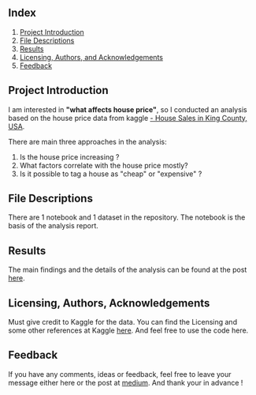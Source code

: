## Index

1. [Project Introduction](#intro)
2. [File Descriptions](#files)
3. [Results](#results)
4. [Licensing, Authors, and Acknowledgements](#licensing)
5. [Feedback](#fb)

## Project Introduction<a name="intro"></a>

I am interested in **"what affects house price"**, so I conducted an analysis based on the house price data from kaggle [- House Sales in King County, USA](https://www.kaggle.com/harlfoxem/housesalesprediction).

There are main three approaches in the analysis:

1. Is the house price increasing ?
2. What factors correlate with the house price mostly?
3. Is it possible to tag a house as "cheap" or "expensive" ?

## File Descriptions <a name="files"></a>

There are 1 notebook and 1 dataset in the repository.
The notebook is the basis of the analysis report.

## Results<a name="results"></a>

The main findings and the details of the analysis can be found at the post [here](https://medium.com/@musictenors/what-affects-house-price-e6c073eed87f).

## Licensing, Authors, Acknowledgements<a name="licensing"></a>

Must give credit to Kaggle for the data.  You can find the Licensing and some other references at Kaggle [here](https://www.kaggle.com/harlfoxem/housesalesprediction).  And feel free to use the code here. 

## Feedback<a name="fb"></a>

If you have any comments, ideas or feedback, feel free to leave your message either here or the post at [medium](https://medium.com/@musictenors/what-affects-house-price-e6c073eed87f). And thank your in advance !